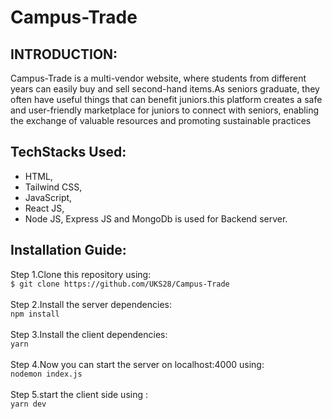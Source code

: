 # Campus-Trade
## INTRODUCTION:
Campus-Trade is a multi-vendor website, 
where students from different years can easily 
buy and sell second-hand items.As seniors graduate, they often 
have useful things that can benefit juniors.this platform creates 
a safe and user-friendly marketplace for juniors to connect with 
seniors, enabling the exchange of valuable resources and promoting
sustainable practices

## TechStacks Used:
* HTML,
* Tailwind CSS,
* JavaScript,
* React JS,
* Node JS, Express JS and MongoDb is used for Backend server.

## Installation Guide:
Step 1.Clone this repository using:<br/>
      ```$ git clone https://github.com/UKS28/Campus-Trade```<br/><br/>
Step 2.Install the server dependencies:<br/>
`npm install `     <br/><br/>
Step 3.Install the client dependencies:<br/>
`yarn` <br/><br/>
Step 4.Now you can start the server on localhost:4000 using:<br/>
`nodemon index.js`<br/><br/>
Step 5.start the client side using :<br/>
`yarn dev `
      




